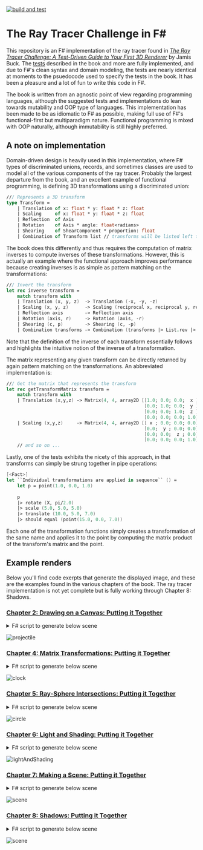 [![build and test](https://github.com/bmitc/the-ray-tracer-challenge-fsharp/actions/workflows/build-and-test.yml/badge.svg?branch=main)](https://github.com/bmitc/the-ray-tracer-challenge-fsharp/actions/workflows/build-and-test.yml)

# The Ray Tracer Challenge in F#
This repository is an F# implementation of the ray tracer found in [*The Ray Tracer Challenge: A Test-Driven Guide to Your First 3D Renderer*](https://pragprog.com/titles/jbtracer/the-ray-tracer-challenge/) by Jamis Buck. The [tests](https://github.com/bmitc/the-ray-tracer-challenge-fsharp/tree/main/RayTracerChallenge/XUnitTests) described in the book and more are fully implemented, and due to F#'s clean syntax and domain modeling, the tests are nearly identical at moments to the psuedocode used to specify the tests in the book. It has been a pleasure and a lot of fun to write this code in F#.

The book is written from an agnostic point of view regarding programming languages, although the suggested tests and implementations do lean towards mutability and OOP type of languages. This implementation has been made to be as idiomatic to F# as possible, making full use of F#'s functional-first but multiparadigm nature. Functional programming is mixed with OOP naturally, although immutability is still highly preferred.

## A note on implementation

Domain-driven design is heavily used in this implementation, where F# types of discriminated unions, records, and sometimes classes are used to model all of the various components of the ray tracer. Probably the largest departure from the book, and an excellent example of functional programming, is defining 3D transformations using a discriminated union:

```fsharp
/// Represents a 3D transform
type Transform =
    | Translation of x: float * y: float * z: float
    | Scaling     of x: float * y: float * z: float
    | Reflection  of Axis
    | Rotation    of Axis * angle: float<radians>
    | Shearing    of ShearComponent * proportion: float
    | Combination of Transform list // transforms will be listed left to right but applied right to left
```

The book does this differently and thus requires the computation of matrix inverses to compute inverses of these transformations. However, this is actually an example where the functional approach improves performance because creating inverses is as simple as pattern matching on the transformations:

```fsharp
/// Invert the transform
let rec inverse transform =
    match transform with
    | Translation (x, y, z)  -> Translation (-x, -y, -z)
    | Scaling (x, y, z)      -> Scaling (reciprocal x, reciprocal y, reciprocal z)
    | Reflection axis        -> Reflection axis
    | Rotation (axis, r)     -> Rotation (axis, -r)
    | Shearing (c, p)        -> Shearing (c, -p)
    | Combination transforms -> Combination (transforms |> List.rev |> List.map (fun t -> inverse t))
```
Note that the definition of the inverse of each transform essentially follows and highlights the intuitive notion of the inverse of a transformation.

The matrix representing any given transform can be directly returned by again pattern matching on the transformations. An abbreviated implementation is:

```fsharp
/// Get the matrix that represents the transform
let rec getTransformMatrix transform =
    match transform with
    | Translation (x,y,z) -> Matrix(4, 4, array2D [[1.0; 0.0; 0.0;  x ];
                                                   [0.0; 1.0; 0.0;  y ];
                                                   [0.0; 0.0; 1.0;  z ];
                                                   [0.0; 0.0; 0.0; 1.0]])
    | Scaling (x,y,z)     -> Matrix(4, 4, array2D [[ x ; 0.0; 0.0; 0.0];
                                                   [0.0;  y ; 0.0; 0.0];
                                                   [0.0; 0.0;  z ; 0.0];
                                                   [0.0; 0.0; 0.0; 1.0]])
    // and so on ...
```

Lastly, one of the tests exhibits the nicety of this approach, in that transforms can simply be strung together in pipe operations:

```fsharp
[<Fact>]
let ``Individual transformations are applied in sequence`` () =
    let p = point(1.0, 0.0, 1.0)
    
    p
    |> rotate (X, pi/2.0)
    |> scale (5.0, 5.0, 5.0)
    |> translate (10.0, 5.0, 7.0)
    |> should equal (point(15.0, 0.0, 7.0))
```
Each one of the transformation functions simply creates a transformation of the same name and applies it to the point by computing the matrix product of the transform's matrix and the point.

## Example renders

Below you'll find code exerpts that generate the displayed image, and these are the examples found in the various chapters of the book. The ray tracer implementation is not yet complete but is fully working through Chapter 8: Shadows.

### [Chapter 2: Drawing on a Canvas: Putting it Together](https://github.com/bmitc/the-ray-tracer-challenge-fsharp/blob/main/RayTracerChallenge/RayTracerChallenge/scripts/projectile.fsx)

<details>
<summary>F# script to generate below scene</summary>

```fsharp
type Projectile = { Position: Point<1>; Velocity: Vector }

type Environment = { Gravity: Vector; Wind: Vector }

let tick environment projectile =
    { Position = projectile.Position + projectile.Velocity;
      Velocity = projectile.Velocity + environment.Gravity + environment.Wind }

let initialPosition =
    { Position = point(0.0, 1.0, 0.0);
      Velocity = 11.25 * (normalize (vector(1.0, 1.8, 0.0))) }

let initialEnvironment =
    { Gravity = vector(0.0, -0.1, 0.0);
      Wind    = vector(-0.01, 0.0, 0.0) }

let run environment initialPosition (canvas: Canvas<pixels>) filePath =
    let mutable position = initialPosition
    while (tick environment position).Position.Y >= 0.0 do
        position <- (tick environment position)
        canvas.[roundToInt position.Position.X, canvas.Height - (roundToInt position.Position.Y)] <- green
    writeToPPM canvas filePath

run initialEnvironment
    initialPosition
    (Canvas(900<pixels>, 550<pixels>))
    (System.IO.Path.Combine(__SOURCE_DIRECTORY__, "../../../images/projectile.ppm"))
```
</details>

![projectile](https://github.com/bmitc/the-ray-tracer-challenge-fsharp/blob/main/images/projectile.png)

### [Chapter 4: Matrix Transformations: Putting it Together](https://github.com/bmitc/the-ray-tracer-challenge-fsharp/blob/main/RayTracerChallenge/RayTracerChallenge/scripts/clock.fsx)

<details>
<summary>F# script to generate below scene</summary>

```fsharp
let twelveOClock = point(0.0, 1.0, 0.0)
let angle = pi/6.0
let canvasSize = 200<pixels>
let center = point((float canvasSize)/2.0, (float canvasSize)/2.0, 0.0)

let writeHour h =
    let scaleFactor = (float canvasSize) * 3.0 / 8.0
    twelveOClock
    |> rotate (Z, float(h) * angle)             // move the 12 o'clock position to the hour position
    |> scale (scaleFactor, scaleFactor, 0.0)    // scale the clock radius to 3/8 of canvas size
    |> translate (center.X, center.Y, center.Z) // translate the clock to the middle of the canvas
    |> (fun p -> (roundToInt p.X, roundToInt p.Y))

let canvas = Canvas(canvasSize)

List.iter (fun hour -> let (x,y) = writeHour hour
                       canvas.[x,y] <- white)
          [1..12]

writeToPPM canvas (System.IO.Path.Combine(__SOURCE_DIRECTORY__, "../../../Images/clock.ppm"))
```
</details>

![clock](https://github.com/bmitc/the-ray-tracer-challenge-fsharp/blob/main/images/clock.png)

### [Chapter 5: Ray-Sphere Intersections: Putting it Together](https://github.com/bmitc/the-ray-tracer-challenge-fsharp/blob/main/RayTracerChallenge/RayTracerChallenge/scripts/circle.fsx)

<details>
<summary>F# script to generate below scene</summary>

```fsharp
let rayOrigin = pointu<world>(0.0, 0.0, -5.0)
let wallZ = 10.0<world>
let wallSize = 7.0<world>
let canvasSize = 200.0<pixels>
let pixelSize = wallSize / canvasSize
let halfSize = wallSize / 2.0
let canvas = Canvas(canvasSize)

let compute x y =
    let worldX = -halfSize + pixelSize * x
    let worldY =  halfSize - pixelSize * y
    let position = point(worldX, worldY, wallZ)
    let r = ray rayOrigin (normalize (position - rayOrigin))
    let xs = intersect r sphere
    match hit xs with
    | Some _ -> color(0.0, 0.5, 1.0)
    | None   -> color(0.0, 0.0, 0.0)

#time
canvas.UpdatePixels(fun x y _ -> compute (floatUnits<pixels> x) (floatUnits<pixels> y))
#time

writeToPPM canvas (System.IO.Path.Combine(__SOURCE_DIRECTORY__, "../../../images/circle.ppm"))
```
</details>

![circle](https://github.com/bmitc/the-ray-tracer-challenge-fsharp/blob/main/images/circle.png)

### [Chapter 6: Light and Shading: Putting it Together](https://github.com/bmitc/the-ray-tracer-challenge-fsharp/blob/main/RayTracerChallenge/RayTracerChallenge/scripts/lightAndShading.fsx)

<details>
<summary>F# script to generate below scene</summary>

```fsharp
let rayOrigin = pointu<world>(0.0, 0.0, -5.0)
let wallZ = 10.0<world>
let wallSize = 7.0<world>
let canvasSize = 1000.0<pixels>
let pixelSize = wallSize / canvasSize
let halfSize = wallSize / 2.0
let canvas = Canvas(canvasSize)

let m = {Material.Default with Color = color(0.0, 0.5, 1.0)}
let light = {Position = pointu<world>(-10.0, 10.0, -10.0); Intensity = color(1.0, 1.0, 1.0)}

let compute x y =
    let worldX = -halfSize + pixelSize * x
    let worldY =  halfSize - pixelSize * y
    let pos = point(worldX, worldY, wallZ)
    let r = ray rayOrigin (normalize (pos - rayOrigin))
    let xs = intersect r sphere
    match hit xs with
    | Some i -> let point = position r i.Time
                let normal = normalAt i.Object point
                let eye = -r.Direction
                lighting m light point eye normal false
    | None   -> black

#time
canvas.UpdatePixels(fun x y _ -> compute (floatUnits<pixels> x) (floatUnits<pixels> y))
#time

writeToPPM canvas (System.IO.Path.Combine(__SOURCE_DIRECTORY__, "../../../images/lightAndShading.ppm"))
```
</details>

![lightAndShading](https://github.com/bmitc/the-ray-tracer-challenge-fsharp/blob/main/images/lightAndShading.png)

### [Chapter 7: Making a Scene: Putting it Together](https://github.com/bmitc/the-ray-tracer-challenge-fsharp/blob/main/RayTracerChallenge/RayTracerChallenge/scripts/scene.fsx)

<details>
<summary>F# script to generate below scene</summary>

```fsharp
//******************************************
// Scene objects
//******************************************

let floor = {sphere with Transform = Some (Scaling(10.0, 0.01, 10.0));
                         Material = Some {Material.Default with Color = color(1.0, 0.9, 0.9);
                                                                Specular = 0.0}}

let leftWall = {sphere with Transform = Some (Combination [Translation(0.0,0.0,5.0);
                                                           Rotation(Y,-pi/4.0);
                                                           Rotation(X,pi/2.0);
                                                           Scaling(10.0, 0.01, 10.0)]);
                            Material = floor.Material}

let rightWall = {sphere with Transform = Some (Combination [Translation(0.0,0.0,5.0);
                                                            Rotation(Y,pi/4.0);
                                                            Rotation(X,pi/2.0);
                                                            Scaling(10.0, 0.01, 10.0)]);
                             Material = floor.Material}

let middle = {sphere with Transform = Some (Translation(-0.5, 1.0, 0.5));
                          Material = Some {Material.Default with Color = color(0.1, 1.0, 0.5);
                                                                 Diffuse = 0.7;
                                                                 Specular = 0.3}}

let right = {sphere with Transform = Some (Combination [Translation(1.5, 0.5, -0.5); Scaling(0.5, 0.5, 0.5)]);
                         Material = Some {Material.Default with Color = color(0.5, 1.0, 0.1);
                                                                Diffuse = 0.7;
                                                                Specular = 0.3}}

let left = {sphere with Transform = Some (Combination [Translation(-1.5, 0.33, -0.75); Scaling(0.33, 0.33, 0.33)]);
                        Material = Some {Material.Default with Color = color(0.0, 0.5, 0.8);
                                                               Diffuse = 0.7;
                                                               Specular = 0.3}}

//******************************************
// World
//******************************************

let light = {Position = pointu<world>(-10.0, 10.0, -10.0); Intensity = color(1.0, 1.0, 1.0)}
let world = {Objects = [floor; leftWall; rightWall; middle; left; right]; LightSource = light}

let camera = {camera(2000<pixels>, 1000<pixels>, pi/3.0)
              with Transform = viewTransform (point(0.0, 1.5, -5.0)) (point(0.0, 1.0, 0.0)) (vector(0.0, 1.0, 0.0)) }

#time
let image = render camera world
#time

writeToPPM image (System.IO.Path.Combine(__SOURCE_DIRECTORY__, "../../../images/scene.ppm"))
```
</details>

![scene](https://github.com/bmitc/the-ray-tracer-challenge-fsharp/blob/main/images/scene.png)

### [Chapter 8: Shadows: Putting it Together](https://github.com/bmitc/the-ray-tracer-challenge-fsharp/blob/main/RayTracerChallenge/RayTracerChallenge/scripts/shadows.fsx)

<details>
<summary>F# script to generate below scene</summary>

```fsharp
//******************************************
// Scene objects
//******************************************

let floor = {sphere with Transform = Some (Scaling(10.0, 0.01, 10.0));
                         Material = Some {Material.Default with Color = color(1.0, 0.9, 0.9);
                                                                Specular = 0.0}}

let leftWall = {sphere with Transform = Some (Combination [Translation(0.0,0.0,5.0);
                                                           Rotation(Y,-pi/4.0);
                                                           Rotation(X,pi/2.0);
                                                           Scaling(10.0, 0.01, 10.0)]);
                            Material = floor.Material}

let rightWall = {sphere with Transform = Some (Combination [Translation(0.0,0.0,5.0);
                                                            Rotation(Y,pi/4.0);
                                                            Rotation(X,pi/2.0);
                                                            Scaling(10.0, 0.01, 10.0)]);
                             Material = floor.Material}

let middle = {sphere with Transform = Some (Translation(-0.5, 1.0, 0.5));
                          Material = Some {Material.Default with Color = color(0.1, 1.0, 0.5);
                                                                 Diffuse = 0.7;
                                                                 Specular = 0.3}}

let right = {sphere with Transform = Some (Combination [Translation(1.5, 0.5, -0.5); Scaling(0.5, 0.5, 0.5)]);
                         Material = Some {Material.Default with Color = color(0.5, 1.0, 0.1);
                                                                Diffuse = 0.7;
                                                                Specular = 0.3}}

let left = {sphere with Transform = Some (Combination [Translation(-1.5, 0.33, -0.75); Scaling(0.33, 0.33, 0.33)]);
                        Material = Some {Material.Default with Color = color(0.0, 0.5, 0.8);
                                                               Diffuse = 0.7;
                                                               Specular = 0.3}}

//******************************************
// World
//******************************************

let light = {Position = pointu<world>(-10.0, 10.0, -10.0); Intensity = color(1.0, 1.0, 1.0)}
let world = {Objects = [floor; leftWall; rightWall; middle; left; right]; LightSource = light}

let camera = {camera(2000<pixels>, 1000<pixels>, pi/3.0)
              with Transform = viewTransform (point(0.0, 1.5, -5.0)) (point(0.0, 1.0, 0.0)) (vector(0.0, 1.0, 0.0)) }

#time
let image = render camera world
#time

writeToPPM image (System.IO.Path.Combine(__SOURCE_DIRECTORY__, "../../../images/shadows.ppm"))
```
</details>

![scene](https://github.com/bmitc/the-ray-tracer-challenge-fsharp/blob/main/images/shadows.png)
